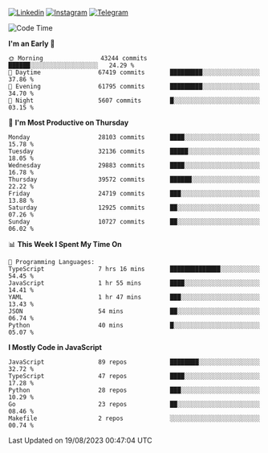 [![Linkedin](https://img.shields.io/badge/-Archie-blue?style=flat-square&labelColor=gray&logo=Linkedin&logoColor=white&link=https://www.linkedin.com/in/archisdi)](https://www.linkedin.com/in/archisdi)
[![Instagram](https://img.shields.io/badge/-@archisdi-orange?style=flat-square&labelColor=gray&logo=Instagram&logoColor=white&link=https://www.instagram.com/archisdi)](https://www.instagram.com/archisdi)
[![Telegram](https://img.shields.io/badge/-aai-informational?style=flat-square&labelColor=gray&logo=telegram&logoColor=white&link=https://t.me/archisdi)](https://t.me/archisdi)

<!--START_SECTION:waka-->
![Code Time](http://img.shields.io/badge/Code%20Time-2%2C331%20hrs%2056%20mins-blue)

**I'm an Early 🐤** 

```text
🌞 Morning                43244 commits       ██████░░░░░░░░░░░░░░░░░░░   24.29 % 
🌆 Daytime                67419 commits       █████████░░░░░░░░░░░░░░░░   37.86 % 
🌃 Evening                61795 commits       █████████░░░░░░░░░░░░░░░░   34.70 % 
🌙 Night                  5607 commits        █░░░░░░░░░░░░░░░░░░░░░░░░   03.15 % 
```
📅 **I'm Most Productive on Thursday** 

```text
Monday                   28103 commits       ████░░░░░░░░░░░░░░░░░░░░░   15.78 % 
Tuesday                  32136 commits       █████░░░░░░░░░░░░░░░░░░░░   18.05 % 
Wednesday                29883 commits       ████░░░░░░░░░░░░░░░░░░░░░   16.78 % 
Thursday                 39572 commits       ██████░░░░░░░░░░░░░░░░░░░   22.22 % 
Friday                   24719 commits       ███░░░░░░░░░░░░░░░░░░░░░░   13.88 % 
Saturday                 12925 commits       ██░░░░░░░░░░░░░░░░░░░░░░░   07.26 % 
Sunday                   10727 commits       ██░░░░░░░░░░░░░░░░░░░░░░░   06.02 % 
```


📊 **This Week I Spent My Time On** 

```text
💬 Programming Languages: 
TypeScript               7 hrs 16 mins       ██████████████░░░░░░░░░░░   54.45 % 
JavaScript               1 hr 55 mins        ████░░░░░░░░░░░░░░░░░░░░░   14.41 % 
YAML                     1 hr 47 mins        ███░░░░░░░░░░░░░░░░░░░░░░   13.43 % 
JSON                     54 mins             ██░░░░░░░░░░░░░░░░░░░░░░░   06.74 % 
Python                   40 mins             █░░░░░░░░░░░░░░░░░░░░░░░░   05.07 % 
```

**I Mostly Code in JavaScript** 

```text
JavaScript               89 repos            ████████░░░░░░░░░░░░░░░░░   32.72 % 
TypeScript               47 repos            ████░░░░░░░░░░░░░░░░░░░░░   17.28 % 
Python                   28 repos            ███░░░░░░░░░░░░░░░░░░░░░░   10.29 % 
Go                       23 repos            ██░░░░░░░░░░░░░░░░░░░░░░░   08.46 % 
Makefile                 2 repos             ░░░░░░░░░░░░░░░░░░░░░░░░░   00.74 % 
```




 Last Updated on 19/08/2023 00:47:04 UTC
<!--END_SECTION:waka-->